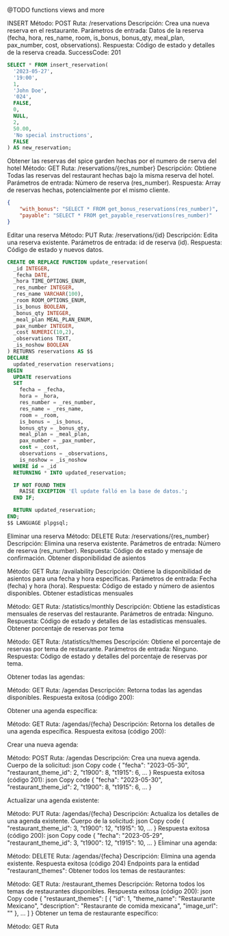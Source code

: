 @TODO functions views and more



INSERT
Método: POST
Ruta: /reservations
Descripción: Crea una nueva reserva en el restaurante.
Parámetros de entrada: Datos de la reserva (fecha, hora, res_name, room, is_bonus, bonus_qty, meal_plan, pax_number, cost, observations).
Respuesta: Código de estado y detalles de la reserva creada.
SuccessCode: 201

```sql
SELECT * FROM insert_reservation(
  '2023-05-27',
  '19:00',
  1,
  'John Doe',
  '024',
  FALSE,
  0,
  NULL,
  2,
  50.00,
  'No special instructions',
  FALSE
) AS new_reservation;
```

Obtener las reservas del spice garden hechas por el numero de rserva del hotel
Método: GET
Ruta: /reservations/{res_number}
Descripción: Obtiene Todas las reservas del restaurant hechas bajo la misma reserva del hotel.
Parámetros de entrada: Número de reserva (res_number).
Respuesta: Array de reservas hechas, potencialmente por el mismo cliente.
```json
{
    "with_bonus": "SELECT * FROM get_bonus_reservations(res_number)",
    "payable": "SELECT * FROM get_payable_reservations(res_number)"
}
```

Editar una reserva
Método: PUT
Ruta: /reservations/{id}
Descripción: Edita una reserva existente.
Parámetros de entrada: id de reserva (id).
Respuesta: Código de estado y nuevos datos.

```sql
CREATE OR REPLACE FUNCTION update_reservation(
  _id INTEGER,
  _fecha DATE,
  _hora TIME_OPTIONS_ENUM,
  _res_number INTEGER,
  _res_name VARCHAR(100),
  _room ROOM_OPTIONS_ENUM,
  _is_bonus BOOLEAN,
  _bonus_qty INTEGER,
  _meal_plan MEAL_PLAN_ENUM,
  _pax_number INTEGER,
  _cost NUMERIC(10,2),
  _observations TEXT,
  _is_noshow BOOLEAN
) RETURNS reservations AS $$
DECLARE
  updated_reservation reservations;
BEGIN
  UPDATE reservations
  SET
    fecha = _fecha,
    hora = _hora,
    res_number = _res_number,
    res_name = _res_name,
    room = _room,
    is_bonus = _is_bonus,
    bonus_qty = _bonus_qty,
    meal_plan = _meal_plan,
    pax_number = _pax_number,
    cost = _cost,
    observations = _observations,
    is_noshow = _is_noshow
  WHERE id = _id
  RETURNING * INTO updated_reservation;

  IF NOT FOUND THEN
    RAISE EXCEPTION 'El update falló en la base de datos.';
  END IF;

  RETURN updated_reservation;
END;
$$ LANGUAGE plpgsql;
```

Eliminar una reserva
Método: DELETE
Ruta: /reservations/{res_number}
Descripción: Elimina una reserva existente.
Parámetros de entrada: Número de reserva (res_number).
Respuesta: Código de estado y mensaje de confirmación.
Obtener disponibilidad de asientos

Método: GET
Ruta: /availability
Descripción: Obtiene la disponibilidad de asientos para una fecha y hora específicas.
Parámetros de entrada: Fecha (fecha) y hora (hora).
Respuesta: Código de estado y número de asientos disponibles.
Obtener estadísticas mensuales

Método: GET
Ruta: /statistics/monthly
Descripción: Obtiene las estadísticas mensuales de reservas del restaurante.
Parámetros de entrada: Ninguno.
Respuesta: Código de estado y detalles de las estadísticas mensuales.
Obtener porcentaje de reservas por tema

Método: GET
Ruta: /statistics/themes
Descripción: Obtiene el porcentaje de reservas por tema de restaurante.
Parámetros de entrada: Ninguno.
Respuesta: Código de estado y detalles del porcentaje de reservas por tema.

Obtener todas las agendas:

Método: GET
Ruta: /agendas
Descripción: Retorna todas las agendas disponibles.
Respuesta exitosa (código 200):

Obtener una agenda específica:

Método: GET
Ruta: /agendas/{fecha}
Descripción: Retorna los detalles de una agenda específica.
Respuesta exitosa (código 200):

Crear una nueva agenda:

Método: POST
Ruta: /agendas
Descripción: Crea una nueva agenda.
Cuerpo de la solicitud:
json
Copy code
{
  "fecha": "2023-05-30",
  "restaurant_theme_id": 2,
  "t1900": 8,
  "t1915": 6,
  ...
}
Respuesta exitosa (código 201):
json
Copy code
{
  "fecha": "2023-05-30",
  "restaurant_theme_id": 2,
  "t1900": 8,
  "t1915": 6,
  ...
}

Actualizar una agenda existente:

Método: PUT
Ruta: /agendas/{fecha}
Descripción: Actualiza los detalles de una agenda existente.
Cuerpo de la solicitud:
json
Copy code
{
  "restaurant_theme_id": 3,
  "t1900": 12,
  "t1915": 10,
  ...
}
Respuesta exitosa (código 200):
json
Copy code
{
  "fecha": "2023-05-29",
  "restaurant_theme_id": 3,
  "t1900": 12,
  "t1915": 10,
  ...
}
Eliminar una agenda:

Método: DELETE
Ruta: /agendas/{fecha}
Descripción: Elimina una agenda existente.
Respuesta exitosa (código 204)
Endpoints para la entidad "restaurant_themes":
Obtener todos los temas de restaurantes:

Método: GET
Ruta: /restaurant_themes
Descripción: Retorna todos los temas de restaurantes disponibles.
Respuesta exitosa (código 200):
json
Copy code
{
  "restaurant_themes": [
    {
      "id": 1,
      "theme_name": "Restaurante Mexicano",
      "description": "Restaurante de comida mexicana",
      "image_url": ""
    },
    ...
  ]
}
Obtener un tema de restaurante específico:

Método: GET
Ruta
